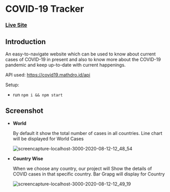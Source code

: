 # COVID-19 Tracker


### [Live Site](https://abhinavanand500.github.io/react-covidTracker/)



## Introduction
    
An easy-to-navigate website which can be used to know about current cases of COVID-19 in present and also to know more about the COVID-19 pandemic and keep up-to-date with current happenings.



API used: https://covid19.mathdro.id/api


Setup:
- run ```npm i && npm start```



## Screenshot

+ **World** 

    By default it show the total number of cases in all countries. Line chart will be displayed for World Cases
    
    ![screencapture-localhost-3000-2020-08-12-12_48_54](https://user-images.githubusercontent.com/51280600/90006138-f96bbc00-dcb5-11ea-8551-5cdc6fbbd4c5.png)


+ **Country Wise** 

    When we choose any country, our project will Show the details of COVID cases in that specific country. Bar Grapg will display for Country
    
    ![screencapture-localhost-3000-2020-08-12-12_49_19](https://user-images.githubusercontent.com/51280600/90006380-641cf780-dcb6-11ea-8951-28358bc7288b.png)
